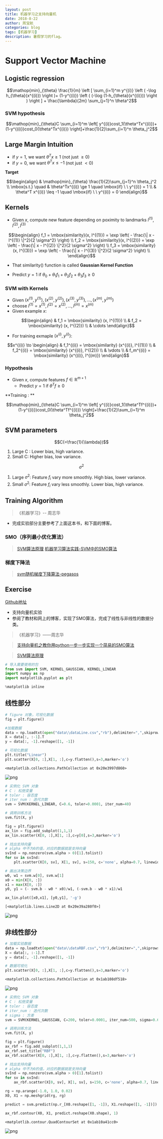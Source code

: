 ```yaml
---
layout: post
title: 机器学习之支持向量机
date: 2018-8-22
author: 周宝航
categories: blog
tags: [机器学习]
description: 暑假学习的flag。
---
```


# Support Vector Machine

## Logistic regression

$$\mathop{min}_{\theta} \frac{1}{m} \left [ \sum_{i=1}^m y^{(i)} \left ( -\log h_{\theta}(x^{(i)}) \right )+ (1-y^{(i)}) \left (  (-\log (1-h_{\theta}(x^{(i)})) \right ) \right ] + \frac{\lambda}{2m} \sum_{j=1}^n \theta^2$$

### SVM hypothesis

$$\mathop{min}_{\theta}C \sum_{i=1}^m \left[ y^{(i)}cost_1(\theta^Tx^{(i)})+(1-y^{(i)})cost_0(\theta^Tx^{(i)}) \right]+\frac{1}{2}\sum_{i=1}^n \theta_j^2$$

## Large Margin Intuition

- if $y=1$, we want $\theta^T x \geq 1$ (not just $\geq 0$)
- if $y=0$, we want $\theta^T x \leq -1$ (not just $< 0$)

**Target**

$$\begin{align}
& \mathop{min}_{\theta} \frac{1}{2}\sum_{j=1}^n \theta_j^2 \\
\mbox{s.t.} \quad & \theta^Tx^{(i)} \ge 1 \quad \mbox{if} \ \  y^{(i)} = 1 \\
& \theta^T x^{(i)} \leq -1 \quad \mbox{if} \ \ y^{(i)} = 0
\end{align}$$

## Kernels

- Given $x$, compute new feature depending on poximity to landmarks $l^{(1)}, l^{(2)}, l^{(3)}$

$$\begin{align}
f_1 = \mbox{similarity}(x, l^{(1)}) = \exp \left( - \frac{\| x - l^{(1)} \|^2}{2 \sigma^2} \right) \\
f_2 = \mbox{similarity}(x, l^{(2)}) = \exp \left( - \frac{\| x - l^{(2)} \|^2}{2 \sigma^2} \right) \\
f_3 = \mbox{similarity}(x, l^{(3)}) = \exp \left( - \frac{\| x - l^{(3)} \|^2}{2 \sigma^2} \right) \\
\end{align}$$

- That $\mbox{similarity()}$ function is called **Gaussian Kernel Function**

- Predict $y=1$ if $\theta_0+\theta_1f_1+\theta_2f_2+\theta_3f_3 \geq 0$

### SVM with Kernels

- Given $(x^{(1)}, y^{(1)}),(x^{(2)},y^{(2)}),(x^{(3)},y^{(3)}),\dots,(x^{(m)},y^{(m)})$
- choose $l^{(1)}=x^{(1)},l^{(2)}=x^{(2)},\dots,l^{(m)}=x^{(m)}$
- Given example $x$:

$$\begin{align}
& f_1 = \mbox{similarity} (x, l^{(1)}) \\
& f_2 = \mbox{similarity} (x, l^{(2)}) \\
& \cdots
\end{align}$$

- For training exmaple $(x^{(i)}, y^{(i)})$:

$$x^{(i)} \to \begin{align}
& f_1^{(i)} = \mbox{similarity} (x^{(i)}, l^{(1)}) \\
& f_2^{(i)} = \mbox{similarity} (x^{(i)}, l^{(2)}) \\
& \vdots \\
& f_m^{(i)} = \mbox{similarity} (x^{(i)}, l^{(m)})
\end{align}$$

### Hypothesis

- Given $x$, compute features $f \in \mathbb R^{m+1}$
	- Predict $y=1$ if $\theta^T f \geq 0$

**Training : **

$$\mathop{min}_{\theta}C \sum_{i=1}^m \left[ y^{(i)}cost_1(\theta^Tf^{(i)})+(1-y^{(i)})cost_0(\theta^Tf^{(i)}) \right]+\frac{1}{2}\sum_{i=1}^m \theta_j^2$$

## SVM parameters

$$C(=\frac{1}{\lambda})$$

1. Large C : Lower bias, high variance.
2. Small C: Higher bias, low variance.

$$\sigma^2$$

1. Large $\sigma^2$: Feature $f_i$ vary more smoothly. High bias, lower variance.
2. Small $\sigma^2$: Feature $f_i$ vary less smoothly. Lower bias, high variance.

## Training Algorithm

> 《机器学习》-- 周志华

- 完成实验部分主要参考了上面这本书，和下面的博客。

### SMO（序列最小优化算法）
> [SVM算法原理](https://www.jianshu.com/p/2716f4028152?utm_campaign=maleskine&utm_content=note&utm_medium=seo_notes&utm_source=recommendation)
> [机器学习算法实践-SVM中的SMO算法](https://zhuanlan.zhihu.com/p/29212107)


### 梯度下降法

> [svm随机梯度下降算法-pegasos](https://blog.csdn.net/sinat_27612639/article/details/70037499)


## Exercise

[Github地址](https://github.com/zhoubaohang/machine-learning-notes/tree/master/Cousera/Support%20Vector%20Machine)

- 支持向量机实验
- 参阅了教材和网上的博客，实现了SMO算法，完成了线性与非线性的数据分类。

> 《机器学习》——周志华

> [支持向量机之教你用python一步一步实现一个简易的SMO算法](https://baijiahao.baidu.com/s?id=1590893975108327505&wfr=spider&for=pc)

> [SVM算法原理](https://www.jianshu.com/p/2716f4028152?utm_campaign=maleskine&utm_content=note&utm_medium=seo_notes&utm_source=recommendation)


```python
# 导入需要使用的包
from svm import SVM, KERNEL_GAUSSIAN, KERNEL_LINEAR
import numpy as np
import matplotlib.pyplot as plt

%matplotlib inline
```

## 线性部分


```python
# figure 对象，可视化数据
fig = plt.figure()

#加载数据
data = np.loadtxt(open("data\\dataLine.csv","rb"),delimiter=",",skiprows=0)
X = data[:, :-1].T
y = data[:, -1].reshape([1, -1])

# 可视化数据
plt.title("Linear")
plt.scatter(X[0, :],X[1, :],c=y.flatten(),s=3,marker='o')
```
    <matplotlib.collections.PathCollection at 0x20e3997d860>

![png](\img\2018-08-22-output_3_1.png)

```python
# 实例化 SVM 对象
# C : 松弛变量
# toler : 容忍度
# iter_num : 迭代次数
svm = SVM(KERNEL_LINEAR, C=0.6, toler=0.0001, iter_num=40)

# 调用训练方法
svm.fit(X, y)
```

```python
fig = plt.figure()
ax_lin = fig.add_subplot(1,1,1)
ax_lin.scatter(X[0, :],X[1, :],c=y[0],s=3,marker='o')

# 找出支持向量
# alpha 中不为0的值，对应的数据就是支持向量
svInd = np.nonzero(svm.alpha > 0)[1].tolist()
for sv in svInd:
    plt.scatter(X[0, sv], X[1, sv], s=150, c='none', alpha=0.7, linewidth=1.5, edgecolor='#AB3319')

# 画出决策边界
w0, w1 = svm.w[0], svm.w[1]
x0 = min(X[0, :])
x1 = max(X[0, :])
y0, y1 = (- svm.b - w0 * x0)/w1, (-svm.b - w0 * x1)/w1

ax_lin.plot([x0,x1], [y0,y1], '-g')
```




    [<matplotlib.lines.Line2D at 0x20e39a280f0>]




![png](\img\2018-08-22-output_5_1.png)


## 非线性部分


```python
# 加载实验数据
data = np.loadtxt(open("data\\dataRBF.csv","rb"),delimiter=",",skiprows=0)
X = data[:, :-1].T
y = data[:, -1].reshape([1, -1])

# 数据可视化
plt.scatter(X[0, :],X[1, :],c=y.flatten(),s=3,marker='o')
```




    <matplotlib.collections.PathCollection at 0x1ab108df518>




![png](\img\2018-08-22-output_7_1.png)



```python
# 实例化 SVM 对象
# C : 松弛变量
# toler : 容忍度
# iter_num : 迭代次数
# sigma : 方差
svm = SVM(KERNEL_GAUSSIAN, C=200, toler=0.0001, iter_num=500, sigma=0.6)

# 调用训练方法
svm.fit(X, y)
```
```python
fig = plt.figure()
ax_rbf = fig.add_subplot(1,1,1)
ax_rbf.set_title("RBF")
ax_rbf.scatter(X[0, :],X[1, :],c=y.flatten(),s=3,marker='o')

# 找出支持向量
# alpha 中不为0的值，对应的数据就是支持向量
svInd = np.nonzero(svm.alpha > 0)[1].tolist()
for sv in svInd:
    ax_rbf.scatter(X[0, sv], X[1, sv], s=150, c='none', alpha=0.7, linewidth=1.5, edgecolor='#AB3319')

rg = np.arange(-1.0, 1.0, 0.02)
X0, X1 = np.meshgrid(rg, rg)

predict = svm.predict(np.r_[X0.reshape([1, -1]), X1.reshape([1, -1])])

ax_rbf.contour(X0, X1, predict.reshape(X0.shape), 1)
```

    <matplotlib.contour.QuadContourSet at 0x1ab10a41cc0>




![png](\img\2018-08-22-output_9_1.png)